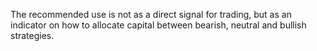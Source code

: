 The recommended use is not as a direct signal for trading, but as an indicator on how to allocate capital between bearish, neutral and bullish strategies.